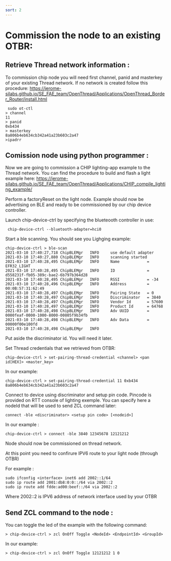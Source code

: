 ```yaml
---
sort: 2
---
```


# Commission the node to an existing OTBR:

## Retrieve Thread network information :

To commission chip node you will need first channel, panid and masterkey of your existing Thread network. If no network is created follow this procedure:
https://jerome-silabs.github.io/SE_FAE_team/OpenThread/Applications/OpenThread_Border_Router/install.html

```
 sudo ot-ctl
> channel
11
> panid
0xb434
> masterkey
8a806b4eb634cb342a41a23b603c2a47
>ipadrr

```

## Comission node using python programmer :

Now we are going to commission a CHIP lighting-app example to the Thread network.
You can find the procedure to build and flash a light example here:
https://jerome-silabs.github.io/SE_FAE_team/OpenThread/Applications/CHIP_compile_lighting_example/

Perform a factoryReset on the light node. Example should now be advertising on BLE and ready to be commissioned by our chip device controller.
 
Launch chip-device-ctrl by specifying the blueteooth controller in use:
```
 chip-device-ctrl --bluetooth-adapter=hci0
```

Start a ble scanning. You should see you Lighging example:

```
chip-device-ctrl > ble-scan
2021-03-10 17:40:27,718 ChipBLEMgr   INFO     use default adapter
2021-03-10 17:40:27,880 ChipBLEMgr   INFO     scanning started
2021-03-10 17:40:28,495 ChipBLEMgr   INFO     Name            = EFR32_LIGHT
2021-03-10 17:40:28,495 ChipBLEMgr   INFO     ID              = d558231f-fb05-389c-bae2-6b797b364d28
2021-03-10 17:40:28,495 ChipBLEMgr   INFO     RSSI            = -34
2021-03-10 17:40:28,496 ChipBLEMgr   INFO     Address         = 00:0B:57:31:62:49
2021-03-10 17:40:28,497 ChipBLEMgr   INFO     Pairing State   = 0
2021-03-10 17:40:28,497 ChipBLEMgr   INFO     Discriminator   = 3840
2021-03-10 17:40:28,497 ChipBLEMgr   INFO     Vendor Id       = 57600
2021-03-10 17:40:28,497 ChipBLEMgr   INFO     Product Id      = 64768
2021-03-10 17:40:28,498 ChipBLEMgr   INFO     Adv UUID        = 0000feaf-0000-1000-8000-00805f9b34fb
2021-03-10 17:40:28,498 ChipBLEMgr   INFO     Adv Data        = 00000f00e100fd
2021-03-10 17:40:28,498 ChipBLEMgr   INFO    

```
Put aside the discriminator id. You will need it later.

Set Thread credentials that we retrieved from OTBR:

```
chip-device-ctrl > set-pairing-thread-credential <channel> <pan id[HEX]> <master_key>
```

In our example:

```
chip-device-ctrl > set-pairing-thread-credential 11 0xb434 8a806b4eb634cb342a41a23b603c2a47
```

Connect to device using discriminator and setup pin code. Pincode is provided on RTT console of lighting exemple. You can specify here a nodeId that will be used to send ZCL command later:

```
connect -ble <discriminator> <setup pin code> [<nodeid>]

```

In our example :

```
chip-device-ctrl > connect -ble 3840 12345678 12121212

```

Node should now be commissioned on thread network.

At this point you need to confirure IPV6 route to your light node (through OTBR)

For example :

```
sudo ifconfig <interface> inet6 add 2002::1/64
sudo ip route add 2001:db8:0:0::/64 via 2002::2
sudo ip route add fdde:ad00:beef::/64 via 2002::2
```

Where 2002::2 is IPV6 address of network interface used by your OTBR


## Send ZCL command to the node :

You can toggle the led of the example with the following command:

```
> chip-device-ctrl > zcl OnOff Toggle <NodeId> <EndpointId> <GroupId>
```

In our example:

```
> chip-device-ctrl > zcl OnOff Toggle 12121212 1 0
```
 
